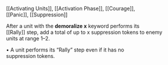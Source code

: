 [[Activating Units]], [[Activation Phase]], [[Courage]],  
[[Panic]], [[Suppression]]

After a unit with the **demoralize x** keyword performs its  
[[Rally]] step, add a total of up to x suppression tokens to enemy  
units at range 1–2.  

• A unit performs its “Rally” step even if it has no  
suppression tokens.